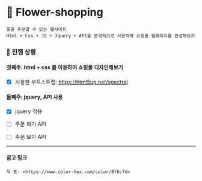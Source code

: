 &#127799; Flower-shopping
=======
~~~
꽃을 주문할 수 있는 웹사이트
Html + Css + JS + Jquery + API를 본격적으로 사용하여 쇼핑몰 웹페이지를 완성해보자
~~~

### &#127807; 진행 상황

#### 첫째주: html + css 를 이용하여 쇼핑몰 디자인해보기
- [x] 사용한 부트스트랩: <https://html5up.net/spectral>


####  둘째주: jquery, API 사용
- [x] jquery 적용
- [ ] 주문 하기 API
- [ ] 주문 보기 API


***


#### 참고 링크
~~~
색 표: <https://www.color-hex.com/color/8f6c7d>
~~~
